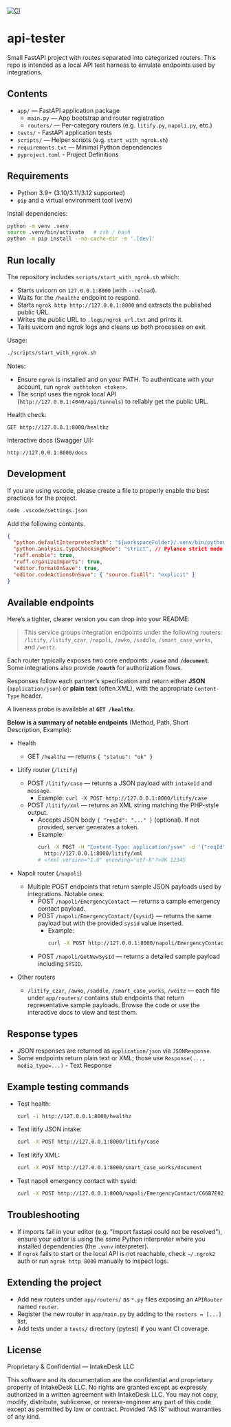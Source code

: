 [![CI](https://github.com/csilva-intakedesk/api-tester/actions/workflows/ci.yml/badge.svg?branch=main)](https://github.com/<OWNER>/<REPO>/actions/workflows/ci.yml)

# api-tester

Small FastAPI project with routes separated into categorized routers. This repo is intended as a local API test harness to emulate endpoints used by integrations.

## Contents

- `app/` — FastAPI application package
  - `main.py` — App bootstrap and router registration
  - `routers/` — Per-category routers (e.g. `litify.py`, `napoli.py`, etc.)
- `tests/` - FastAPI application tests
- `scripts/` — Helper scripts (e.g. `start_with_ngrok.sh`)
- `requirements.txt` — Minimal Python dependencies
- `pyproject.toml` - Project Definitions

## Requirements

- Python 3.9+ (3.10/3.11/3.12 supported)
- `pip` and a virtual environment tool (venv)

Install dependencies:

```bash
python -m venv .venv
source .venv/bin/activate   # zsh / bash
python -m pip install --no-cache-dir -e '.[dev]'
```

## Run locally

The repository includes `scripts/start_with_ngrok.sh` which:

- Starts uvicorn on `127.0.0.1:8000` (with `--reload`).
- Waits for the `/healthz` endpoint to respond.
- Starts `ngrok http http://127.0.0.1:8000` and extracts the published public URL.
- Writes the public URL to `.logs/ngrok_url.txt` and prints it.
- Tails uvicorn and ngrok logs and cleans up both processes on exit.

Usage:

```bash
./scripts/start_with_ngrok.sh
```

Notes:

- Ensure `ngrok` is installed and on your PATH. To authenticate with your account, run `ngrok authtoken <token>`.
- The script uses the ngrok local API (`http://127.0.0.1:4040/api/tunnels`) to reliably get the public URL.

Health check:

```
GET http://127.0.0.1:8000/healthz
```

Interactive docs (Swagger UI):

```
http://127.0.0.1:8000/docs
```

## Development

If you are using vscode, please create a file to properly enable the best practices for the project.

```bash
code .vscode/settings.json
```

Add the following contents.

```json
{
  "python.defaultInterpreterPath": "${workspaceFolder}/.venv/bin/python",
  "python.analysis.typeCheckingMode": "strict", // Pylance strict mode
  "ruff.enable": true,
  "ruff.organizeImports": true,
  "editor.formatOnSave": true,
  "editor.codeActionsOnSave": { "source.fixAll": "explicit" }
}
```

## Available endpoints

Here’s a tighter, clearer version you can drop into your README:

> This service groups integration endpoints under the following routers: `/litify`, `/litify_czar`, `/napoli`, `/awko`, `/saddle`, `/smart_case_works`, and `/weitz`.

Each router typically exposes two core endpoints: **`/case`** and **`/document`**. Some integrations also provide **`/oauth`** for authorization flows.

Responses follow each partner’s specification and return either **JSON** (`application/json`) or **plain text** (often XML), with the appropriate `Content-Type` header.

A liveness probe is available at **`GET /healthz`**.

**Below is a summary of notable endpoints** (Method, Path, Short Description, Example):

- Health

  - GET `/healthz` — returns `{ "status": "ok" }`

- Litify router (`/litify`)

  - POST `/litify/case` — returns a JSON payload with `intakeId` and `message`.
    - Example: `curl -X POST http://127.0.0.1:8000/litify/case`
  - POST `/litify/xml` — returns an XML string matching the PHP-style output.
    - Accepts JSON body `{ "reqId": "..." }` (optional). If not provided, server generates a token.
    - Example:
      ```bash
      curl -X POST -H "Content-Type: application/json" -d '{"reqId": "12345"}' \
      	http://127.0.0.1:8000/litify/xml
      # <?xml version="1.0" encoding="utf-8"?>OK 12345
      ```

- Napoli router (`/napoli`)

  - Multiple POST endpoints that return sample JSON payloads used by integrations. Notable ones:
    - POST `/napoli/EmergencyContact` — returns a sample emergency contact payload.
    - POST `/napoli/EmergencyContact/{sysid}` — returns the same payload but with the provided `sysid` value inserted.
      - Example:
        ```bash
        curl -X POST http://127.0.0.1:8000/napoli/EmergencyContact/C66B7E02D466ACF4
        ```
    - POST `/napoli/GetNewSysId` — returns a detailed sample payload including `SYSID`.

- Other routers
  - `/litify_czar`, `/awko`, `/saddle`, `/smart_case_works`, `/weitz` — each file under `app/routers/` contains stub endpoints that return representative sample payloads. Browse the code or use the interactive docs to view and test them.

## Response types

- JSON responses are returned as `application/json` via `JSONResponse`.
- Some endpoints return plain text or XML; those use `Response(..., media_type=...)` - Text Response

## Example testing commands

- Test health:

  ```bash
  curl -i http://127.0.0.1:8000/healthz
  ```

- Test litify JSON intake:

  ```bash
  curl -X POST http://127.0.0.1:8000/litify/case
  ```

- Test litify XML:

  ```bash
  curl -X POST http://127.0.0.1:8000/smart_case_works/document
  ```

- Test napoli emergency contact with sysid:
  ```bash
  curl -X POST http://127.0.0.1:8000/napoli/EmergencyContact/C66B7E02D466ACF4
  ```

## Troubleshooting

- If imports fail in your editor (e.g. "Import fastapi could not be resolved"), ensure your editor is using the same Python interpreter where you installed dependencies (the `.venv` interpreter).
- If `ngrok` fails to start or the local API is not reachable, check `~/.ngrok2` auth or run `ngrok http 8000` manually to inspect logs.

## Extending the project

- Add new routers under `app/routers/` as `*.py` files exposing an `APIRouter` named `router`.
- Register the new router in `app/main.py` by adding to the `routers = [...]` list.
- Add tests under a `tests/` directory (pytest) if you want CI coverage.

## License

Proprietary & Confidential — IntakeDesk LLC

This software and its documentation are the confidential and proprietary property of IntakeDesk LLC.
No rights are granted except as expressly authorized in a written agreement with IntakeDesk LLC.
You may not copy, modify, distribute, sublicense, or reverse-engineer any part of this code
except as permitted by law or contract. Provided “AS IS” without warranties of any kind.
